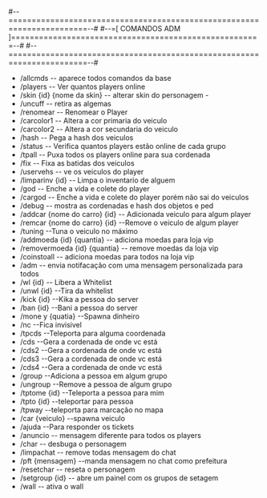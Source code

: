 #--=======================================================================--#
#--=[ COMANDOS ADM ]======================================================--#
#--=======================================================================--#

- /allcmds -- aparece todos comandos da base
- /players -- Ver quantos players online
- /skin {id} {nome da skin} -- alterar skin do personagem -
- /uncuff -- retira as algemas
- /renomear --  Renomear o Player
- /carcolor1 -- Altera a cor primaria do veiculo
- /carcolor2 -- Altera a cor secundaria do veiculo
- /hash -- Pega a hash dos veiculos
- /status -- Verifica quantos players estão online de cada grupo
- /tpall -- Puxa todos os players online para sua cordenada
- /fix -- Fixa as batidas dos veiculos
- /uservehs -- ve os veiculos do player
- /limparinv {id} -- Limpa o inventario de alguem
- /god -- Enche a vida e colete do player
- /cargod -- Enche a vida e colete do player porém não sai do veiculos
- /debug --  mostra as cordenadas e hash dos objetos e ped
- /addcar {nome do carro} {id} -- Adicionada veiculo para algum player
- /remcar {nome do carro} {id} --Remove o veiculo de algum player
- /tuning --Tuna o veiculo no máximo
- /addmoeda {id} {quantia} -- adiciona moedas para loja vip
- /removermoeda {id} {quantia} -- remove moedas da loja vip
- /coinstoall -- adiciona moedas para todos na loja vip
- /adm -- envia notifacação com uma mensagem personalizada para todos
- /wl {id} -- Libera a Whitelist 
- /unwl {id} --Tira da whitelist
- /kick {id} --Kika a pessoa do server
- /ban {id} --Bani a pessoa do server
- /mone y {quatia} --Spawna dinheiro
- /nc --Fica invisivel
- /tpcds --Teleporta para alguma coordenada
- /cds --Gera a cordenada de onde vc está
- /cds2 --Gera a cordenada de onde vc está
- /cds3 --Gera a cordenada de onde vc está
- /cds4 --Gera a cordenada de onde vc está
- /group --Adiciona a pessoa em algum grupo
- /ungroup --Remove a pessoa de algum grupo
- /tptome {id} --Teleporta a pessoa para mim
- /tpto {id} --teleportar para pessoa
- /tpway --teleporta para marcação no mapa
- /car {veiculo} --spawna veiculo
- /ajuda --Para responder os tickets
- /anuncio -- mensagem diferente para todos os players
- /char -- desbuga o personagem
- /limpachat -- remove todas mensagem do chat
- /pft {mensagem} --manda mensagem no chat como prefeitura
- /resetchar -- reseta o personagem
- /setgroup {id} -- abre um painel com os grupos de setagem
- /wall -- ativa o wall 